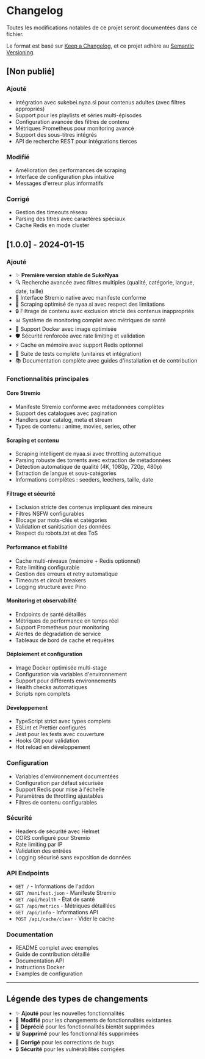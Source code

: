# Changelog

Toutes les modifications notables de ce projet seront documentées dans ce fichier.

Le format est basé sur [Keep a Changelog](https://keepachangelog.com/fr/1.0.0/),
et ce projet adhère au [Semantic Versioning](https://semver.org/spec/v2.0.0.html).

## [Non publié]

### Ajouté
- Intégration avec sukebei.nyaa.si pour contenus adultes (avec filtres appropriés)
- Support pour les playlists et séries multi-épisodes
- Configuration avancée des filtres de contenu
- Métriques Prometheus pour monitoring avancé
- Support des sous-titres intégrés
- API de recherche REST pour intégrations tierces

### Modifié
- Amélioration des performances de scraping
- Interface de configuration plus intuitive
- Messages d'erreur plus informatifs

### Corrigé
- Gestion des timeouts réseau
- Parsing des titres avec caractères spéciaux
- Cache Redis en mode cluster

## [1.0.0] - 2024-01-15

### Ajouté
- ✨ **Première version stable de SukeNyaa**
- 🔍 Recherche avancée avec filtres multiples (qualité, catégorie, langue, date, taille)
- 📱 Interface Stremio native avec manifeste conforme
- 🚀 Scraping optimisé de nyaa.si avec respect des limitations
- 🔒 Filtrage de contenu avec exclusion stricte des contenus inappropriés
- 📊 Système de monitoring complet avec métriques de santé
- 🐳 Support Docker avec image optimisée
- 🛡️ Sécurité renforcée avec rate limiting et validation
- ⚡ Cache en mémoire avec support Redis optionnel
- 🧪 Suite de tests complète (unitaires et intégration)
- 📚 Documentation complète avec guides d'installation et de contribution

### Fonctionnalités principales

#### Core Stremio
- Manifeste Stremio conforme avec métadonnées complètes
- Support des catalogues avec pagination
- Handlers pour catalog, meta et stream
- Types de contenu : anime, movies, series, other

#### Scraping et contenu
- Scraping intelligent de nyaa.si avec throttling automatique
- Parsing robuste des torrents avec extraction de métadonnées
- Détection automatique de qualité (4K, 1080p, 720p, 480p)
- Extraction de langue et sous-catégories
- Informations complètes : seeders, leechers, taille, date

#### Filtrage et sécurité
- Exclusion stricte des contenus impliquant des mineurs
- Filtres NSFW configurables
- Blocage par mots-clés et catégories
- Validation et sanitisation des données
- Respect du robots.txt et des ToS

#### Performance et fiabilité
- Cache multi-niveaux (mémoire + Redis optionnel)
- Rate limiting configurable
- Gestion des erreurs et retry automatique
- Timeouts et circuit breakers
- Logging structuré avec Pino

#### Monitoring et observabilité
- Endpoints de santé détaillés
- Métriques de performance en temps réel
- Support Prometheus pour monitoring
- Alertes de dégradation de service
- Tableaux de bord de cache et requêtes

#### Déploiement et configuration
- Image Docker optimisée multi-stage
- Configuration via variables d'environnement
- Support pour différents environnements
- Health checks automatiques
- Scripts npm complets

#### Développement
- TypeScript strict avec types complets
- ESLint et Prettier configurés
- Jest pour les tests avec couverture
- Hooks Git pour validation
- Hot reload en développement

### Configuration
- Variables d'environnement documentées
- Configuration par défaut sécurisée
- Support Redis pour mise à l'échelle
- Paramètres de throttling ajustables
- Filtres de contenu configurables

### Sécurité
- Headers de sécurité avec Helmet
- CORS configuré pour Stremio
- Rate limiting par IP
- Validation des entrées
- Logging sécurisé sans exposition de données

### API Endpoints
- `GET /` - Informations de l'addon
- `GET /manifest.json` - Manifeste Stremio
- `GET /api/health` - État de santé
- `GET /api/metrics` - Métriques détaillées
- `GET /api/info` - Informations API
- `POST /api/cache/clear` - Vider le cache

### Documentation
- README complet avec exemples
- Guide de contribution détaillé
- Documentation API
- Instructions Docker
- Examples de configuration

---

## Légende des types de changements

- ✨ **Ajouté** pour les nouvelles fonctionnalités
- 🔄 **Modifié** pour les changements de fonctionnalités existantes
- 🚨 **Déprécié** pour les fonctionnalités bientôt supprimées
- 🗑️ **Supprimé** pour les fonctionnalités supprimées
- 🔧 **Corrigé** pour les corrections de bugs
- 🔒 **Sécurité** pour les vulnérabilités corrigées